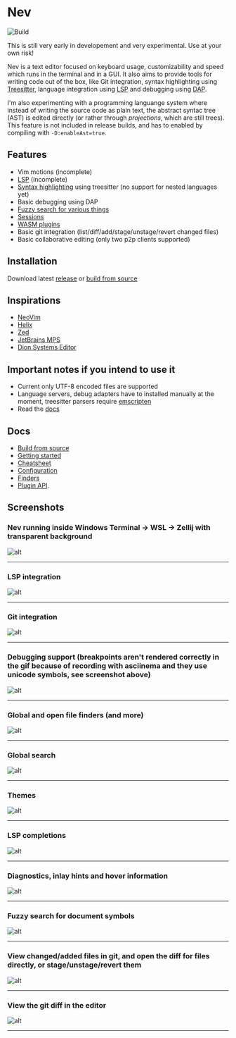# Nev

![Build](https://github.com/Nimaoth/Nev/actions/workflows/main.yml/badge.svg?event=push)

This is still very early in developement and very experimental. Use at your own risk!

Nev is a text editor focused on keyboard usage, customizability and speed which runs in the terminal and in a GUI.
It also aims to provide tools for writing code out of the box, like Git integration, syntax highlighting using [Treesitter](https://tree-sitter.github.io/tree-sitter/), language integration using [LSP](https://microsoft.github.io/language-server-protocol) and debugging using [DAP](https://microsoft.github.io/debug-adapter-protocol/).

I'm also experimenting with a programming languange system where instead of writing the source code as plain text,
the abstract syntac tree (AST) is edited directly (or rather through _projections_, which are still trees).
This feature is not included in release builds, and has to enabled by compiling with `-D:enableAst=true`.

## Features
- Vim motions (incomplete)
- [LSP](docs/lsp.md) (incomplete)
- [Syntax highlighting](docs/treesitter.md) using treesitter (no support for nested languages yet)
- Basic debugging using DAP
- [Fuzzy search for various things](docs/finders.md)
- [Sessions](docs/sessions.md)
- [WASM plugins](docs/configuration.md)
- Basic git integration (list/diff/add/stage/unstage/revert changed files)
- Basic collaborative editing (only two p2p clients supported)

## Installation
Download latest [release](https://github.com/Nimaoth/Nev/releases) or [build from source](docs/building_from_source.md)

## Inspirations
- [NeoVim](https://github.com/neovim/neovim)
- [Helix](https://github.com/helix-editor/helix)
- [Zed](https://github.com/zed-industries/zed)
- [JetBrains MPS](https://github.com/JetBrains/MPS)
- [Dion Systems Editor](https://dion.systems/gallery.html)

## Important notes if you intend to use it
- Current only UTF-8 encoded files are supported
- Language servers, debug adapters have to installed manually at the moment, treesitter parsers require [emscripten](https://github.com/emscripten-core/emscripten)
- Read the [docs](docs/getting_started.md)

## Docs
- [Build from source](docs/building_from_source.md)
- [Getting started](docs/getting_started.md)
- [Cheatsheet](docs/cheatsheet.md)
- [Configuration](docs/configuration.md)
- [Finders](docs/finders.md)
- [Plugin API](https://nimaoth.github.io/AbsytreeDocs/scripting_nim/htmldocs/theindex.html).

## Screenshots

### Nev running inside Windows Terminal -> WSL -> Zellij with transparent background
![alt](https://raw.githubusercontent.com/Nimaoth/AbsytreeScreenshots/main/transparent_background.png)

---

### LSP integration
![alt](https://raw.githubusercontent.com/Nimaoth/AbsytreeScreenshots/main/lsp.gif)

---

### Git integration
![alt](https://raw.githubusercontent.com/Nimaoth/AbsytreeScreenshots/main/git.gif)

---

### Debugging support (breakpoints aren't rendered correctly in the gif because of recording with asciinema and they use unicode symbols, see screenshot above)
![alt](https://raw.githubusercontent.com/Nimaoth/AbsytreeScreenshots/main/debug.gif)

---

### Global and open file finders (and more)
![alt](https://raw.githubusercontent.com/Nimaoth/AbsytreeScreenshots/main/finders.gif)

---

### Global search
![alt](https://raw.githubusercontent.com/Nimaoth/AbsytreeScreenshots/main/search.gif)

---

### Themes
![alt](https://raw.githubusercontent.com/Nimaoth/AbsytreeScreenshots/main/themes.gif)

---

### LSP completions
![alt](https://raw.githubusercontent.com/Nimaoth/AbsytreeScreenshots/main/lsp_completions.png)

---

### Diagnostics, inlay hints and hover information
![alt](https://raw.githubusercontent.com/Nimaoth/AbsytreeScreenshots/main/lsp_diagnostics_inlay_hints_hover.png)

---

### Fuzzy search for document symbols
![alt](https://raw.githubusercontent.com/Nimaoth/AbsytreeScreenshots/main/lsp_document_symbols.png)

---

### View changed/added files in git, and open the diff for files directly, or stage/unstage/revert them
![alt](https://raw.githubusercontent.com/Nimaoth/AbsytreeScreenshots/main/git_changed_files.png)

---

### View the git diff in the editor
![alt](https://raw.githubusercontent.com/Nimaoth/AbsytreeScreenshots/main/git_diff.png)

---
